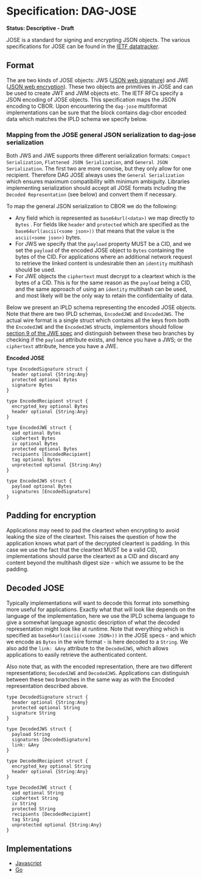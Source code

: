 # Specification: DAG-JOSE

**Status: Descriptive - Draft**

JOSE is a standard for signing and encrypting JSON objects. The various specifications for JOSE can be found in the [IETF datatracker](https://datatracker.ietf.org/wg/jose/documents/). 

## Format

The are two kinds of JOSE objects: JWS ([JSON web signature](https://datatracker.ietf.org/doc/rfc7515/?include_text=1)) and JWE ([JSON web encryption](https://datatracker.ietf.org/doc/rfc7516/?include_text=1)). These two objects are primitives in JOSE and can be used to create JWT and JWM objects etc. The IETF RFCs specify a JSON encoding of JOSE objects. This specification maps the JSON encoding to CBOR. Upon encountering the `dag-jose` multiformat implementations can be sure that the block contains dag-cbor encoded data which matches the IPLD schema we specify below.

### Mapping from the JOSE general JSON serialization to dag-jose serialization

Both JWS and JWE supports three different serialization formats: `Compact Serialization`, `Flattened JSON Serialization`, and `General JSON Serialization`. The first two are more concise, but they only allow for one recipient. Therefore DAG JOSE always uses the `General Serialization` which ensures maximum compatibility with minimum ambiguity. Libraries implementing serialization should accept all JOSE formats including the `Decoded Representation` (see below) and convert them if necessary.

To map the general JSON serialization to CBOR we do the following:

- Any field which is represented as `base64url(<data>)` we map directly to `Bytes` . For fields like `header` and `protected` which are specified as the `base64url(ascii(<some json>))` that means that the value is the `ascii(<some json>)` bytes.
- For JWS we specify that the `payload` property MUST be a CID, and we set the `payload` of the encoded JOSE object to `Bytes` containing the bytes of the CID. For applications where an additional network request to retrieve the linked content is undesirable then an `identity` multihash should be used.
- For JWE objects the `ciphertext` must decrypt to a cleartext which is the bytes of a CID. This is for the same reason as the `payload` being a CID, and the same approach of using an `identity` multihash can be used, and most likely will be the only way to retain the confidentiality of data.

Below we present an IPLD schema representing the encoded JOSE objects. Note that there are two IPLD schemas, `EncodedJWE` and `EncodedJWS`. The actual wire format is a single struct which contains all the keys from both the `EncodedJWE` and the `EncodedJWS` structs, implementors should follow [section 9 of the JWE spec](https://tools.ietf.org/html/rfc7516#section-9) and distinguish between these two branches by checking if the `payload` attribute exists, and hence you have a JWS; or the `ciphertext` attribute, hence you have a JWE.

**Encoded JOSE**

```ipldsch
type EncodedSignature struct {
  header optional {String:Any}
  protected optional Bytes
  signature Bytes
}

type EncodedRecipient struct {
  encrypted_key optional Bytes
  header optional {String:Any}
}

type EncodedJWE struct {
  aad optional Bytes
  ciphertext Bytes
  iv optional Bytes
  protected optional Bytes
  recipients [EncodedRecipient]
  tag optional Bytes
  unprotected optional {String:Any}
}

type EncodedJWS struct {
  payload optional Bytes
  signatures [EncodedSignature]
}
```

## Padding for encryption

Applications may need to pad the cleartext when encrypting to avoid leaking the size of the cleartext. This raises the question of how the application knows what part of the decrypted cleartext is padding. In this case we use the fact that the cleartext MUST be a valid CID, implementations should parse the cleartext as a CID and discard any content beyond the multihash digest size - which we assume to be the padding.


## Decoded JOSE

Typically implementations will want to decode this format into something more useful for applications. Exactly what that will look like depends on the language of the implementation, here we use the IPLD schema language to give a somewhat language agnostic description of what the decoded representation might look like at runtime. Note that everything which is specified as `base64url(ascii(<some JSON>))` in the JOSE specs - and which we encode as `Bytes` in the wire format - is here decoded to a `String`. We also add the `link: &Any` attribute to the `DecodedJWS`,  which allows applications to easily retrieve the authenticated content.

Also note that, as with the encoded representation, there are two different representations; `DecodedJWE` and `DecodedJWS`. Applications can distinguish between these two branches in the same way as with the Encoded representation described above.

```ipldsch
type DecodedSignature struct {
  header optional {String:Any}
  protected optional String
  signature String
}

type DecodedJWS struct {
  payload String
  signatures [DecodedSignature]
  link: &Any
}

type DecodedRecipient struct {
  encrypted_key optional String
  header optional {String:Any}
}

type DecodedJWE struct {
  aad optional String
  ciphertext String
  iv String
  protected String
  recipients [DecodedRecipient]
  tag String
  unprotected optional {String:Any}
}
```

## Implementations

- [Javascript](https://github.com/oed/js-dag-jose)
- [Go](https://github.com/alexjg/go-dag-jose)
